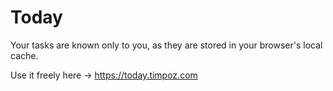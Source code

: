 # Today

Your tasks are known only to you, as they are stored in your browser's local cache.

Use it freely here -> https://today.timpoz.com
